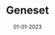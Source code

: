 ---
title: "Geneset"
date: "01-01-2023"
exports:
  - format: docx
    output: exports/my-document.docx
---